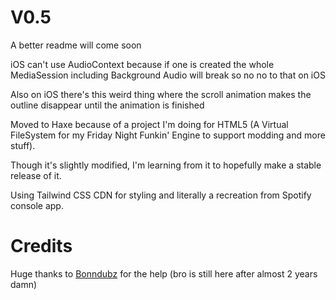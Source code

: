 # V0.5

A better readme will come soon

iOS can't use AudioContext because if one is created the whole MediaSession including Background Audio will break so no no to that on iOS

Also on iOS there's this weird thing where the scroll animation makes the outline disappear until the animation is finished

Moved to Haxe because of a project I'm doing for HTML5 (A Virtual FileSystem for my Friday Night Funkin' Engine to support modding and more stuff).

Though it's slightly modified, I'm learning from it to hopefully make a stable release of it.

Using Tailwind CSS CDN for styling and literally a recreation from Spotify console app.

# Credits

Huge thanks to [Bonndubz](https://github.com/xhyabunny) for the help (bro is still here after almost 2 years damn)
